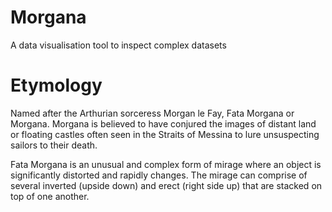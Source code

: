 # Morgana
A data visualisation tool to inspect complex datasets

# Etymology

Named after the Arthurian sorceress Morgan le Fay, Fata Morgana or Morgana. Morgana is believed to have conjured the images of distant land or floating castles often seen in the Straits of Messina to lure unsuspecting sailors to their death. 

Fata Morgana is an unusual and complex form of mirage where an object is significantly distorted and rapidly changes. The mirage  can comprise of several inverted (upside down) and erect (right side up) that are stacked on top of one another.

[Wikipedia - Fata Morgana (mirage)]: https://en.wikipedia.org/wiki/Fata_Morgana_(mirage)
